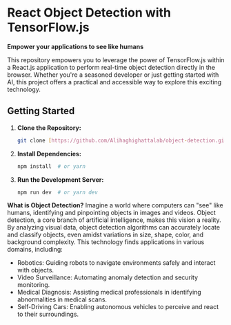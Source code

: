 # React Object Detection with TensorFlow.js

**Empower your applications to see like humans**

This repository empowers you to leverage the power of TensorFlow.js within a React.js application to perform real-time object detection directly in the browser. Whether you're a seasoned developer or just getting started with AI, this project offers a practical and accessible way to explore this exciting technology.

## Getting Started

1. **Clone the Repository:**

   ```bash
   git clone [https://github.com/Alihaghighattalab/object-detection.git]

2. **Install Dependencies:**

   ```bash
   npm install  # or yarn
   
3. **Run the Development Server:**
   ```bash
   npm run dev  # or yarn dev

**What is Object Detection?**
Imagine a world where computers can "see" like humans, identifying and pinpointing objects in images and videos. Object detection, a core branch of artificial intelligence, makes this vision a reality.
By analyzing visual data, object detection algorithms can accurately locate and classify objects, even amidst variations in size, shape, color, and background complexity. This technology finds applications in various domains, including:
- Robotics: Guiding robots to navigate environments safely and interact with objects.
- Video Surveillance: Automating anomaly detection and security monitoring.
- Medical Diagnosis: Assisting medical professionals in identifying abnormalities in medical scans.
- Self-Driving Cars: Enabling autonomous vehicles to perceive and react to their surroundings.

